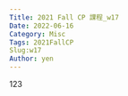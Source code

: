 ```yaml
---
Title: 2021 Fall CP 課程_w17
Date: 2022-06-16
Category: Misc
Tags: 2021FallCP
Slug:w17
Author: yen
---
```


123

